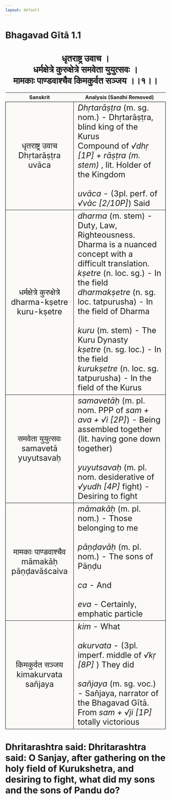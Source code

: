 ```yaml
---
layout: default
---
```

<!---
Text can be **bold**, _italic_, or ~~strikethrough~~.

[Link to another page](./another-page.html)

There should be whitespace between paragraphs.

There should be whitespace between paragraphs. We recommend including a README, or a file with information about your project.
--->

# Bhagavad Gītā 1.1

<style>
table {
  border-collapse: collapse;
  border-style: hidden;
}
th {
  background: #FBFAF7;
}
td {
  font-size: 25px;
  background: #FBFAF7;
  border: 1px solid black;
}
</style>

<h1 style="text-align:center">
धृतराष्ट्र उवाच । <br>
धर्मक्षेत्रे कुरुक्षेत्रे समवेता युयुत्सवः । <br>
मामकाः पाण्डवाश्चैव किमकुर्वत सञ्जय ।।१।।
</h1>

| Sanskrit | Analysis (Sandhi Removed) |
|:-:|-|
| धृतराष्ट्र उवाच<br>Dhṛtarāṣṭra uvāca | <em>Dhṛtarāṣṭra</em> (m. sg. nom.) - Dhṛtarāṣṭra, blind king of the Kurus<br>Compound of <em> √dhṛ [1P] + rāṣṭra (m. stem) </em>, lit. Holder of the Kingdom<br><br><em>uvāca</em> - (3pl. perf. of <em>√vāc [2/10P]</em>) Said |
|     धर्मक्षेत्रे कुरुक्षेत्रे <br>dharma-kṣetre kuru-kṣetre    | <em>dharma</em> (m. stem) - Duty, Law, Righteousness. <br>Dharma is a nuanced concept with a difficult translation.<br><em>kṣetre</em> (n. loc. sg.) - In the field<br><em>dharmakṣetre</em> (n. sg. loc. tatpurusha) - In the field of Dharma<br><br><em>kuru</em> (m. stem) - The Kuru Dynasty<br><em>kṣetre</em> (n. sg. loc.) - In the field<br><em>kurukṣetre</em> (n. loc. sg. tatpurusha) - In the field of the Kurus |
| समवेता युयुत्सवः<br>samavetā yuyutsavaḥ | <em>samavetāḥ</em> (m. pl. nom. PPP of <em>sam + ava + √i [2P]</em>) - Being assembled together (lit. having gone down together)<br><br><em>yuyutsavaḥ</em> (m. pl. nom. desiderative of<br><em>√yudh [4P]</em> fight) - Desiring to fight |
| मामकाः पाण्डवाश्चैव<br>māmakāḥ pāṇḍavāścaiva | <em>māmakāḥ</em> (m. pl. nom.) - Those belonging to me<br><br><em>pāṇḍavāḥ</em> (m. pl. nom.) - The sons of Pāṇḍu<br><br><em>ca</em> - And<br><br><em>eva</em> - Certainly, emphatic particle |
| किमकुर्वत सञ्जय<br>kimakurvata sañjaya | <em>kim</em> - What<br><br><em>akurvata</em> - (3pl. imperf. middle of <em>√kṛ [8P] </em>) They did <br><br><em>sañjaya</em> (m. sg. voc.) - Sañjaya, narrator of the Bhagavad Gītā.<br>From <em> sam + √ji [1P] </em> totally victorious |

<h1>
Dhritarashtra said:
Dhritarashtra said: O Sanjay, after gathering on the holy field of Kurukshetra,
and desiring to fight, what did my sons and the sons of Pandu do?
</h1>
